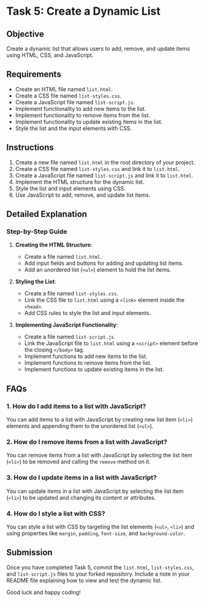 # Task 5: Create a Dynamic List

## Objective

Create a dynamic list that allows users to add, remove, and update items using HTML, CSS, and JavaScript.

## Requirements

- Create an HTML file named `list.html`.
- Create a CSS file named `list-styles.css`.
- Create a JavaScript file named `list-script.js`.
- Implement functionality to add new items to the list.
- Implement functionality to remove items from the list.
- Implement functionality to update existing items in the list.
- Style the list and the input elements with CSS.

## Instructions

1. Create a new file named `list.html` in the root directory of your project.
2. Create a CSS file named `list-styles.css` and link it to `list.html`.
3. Create a JavaScript file named `list-script.js` and link it to `list.html`.
4. Implement the HTML structure for the dynamic list.
5. Style the list and input elements using CSS.
6. Use JavaScript to add, remove, and update list items.

## Detailed Explanation

### Step-by-Step Guide

1. **Creating the HTML Structure**:
   - Create a file named `list.html`.
   - Add input fields and buttons for adding and updating list items.
   - Add an unordered list (`<ul>`) element to hold the list items.

2. **Styling the List**:
   - Create a file named `list-styles.css`.
   - Link the CSS file to `list.html` using a `<link>` element inside the `<head>`.
   - Add CSS rules to style the list and input elements.

3. **Implementing JavaScript Functionality**:
   - Create a file named `list-script.js`.
   - Link the JavaScript file to `list.html` using a `<script>` element before the closing `</body>` tag.
   - Implement functions to add new items to the list.
   - Implement functions to remove items from the list.
   - Implement functions to update existing items in the list.

## FAQs

### 1. How do I add items to a list with JavaScript?

You can add items to a list with JavaScript by creating new list item (`<li>`) elements and appending them to the unordered list (`<ul>`).

### 2. How do I remove items from a list with JavaScript?

You can remove items from a list with JavaScript by selecting the list item (`<li>`) to be removed and calling the `remove` method on it.

### 3. How do I update items in a list with JavaScript?

You can update items in a list with JavaScript by selecting the list item (`<li>`) to be updated and changing its content or attributes.

### 4. How do I style a list with CSS?

You can style a list with CSS by targeting the list elements (`<ul>`, `<li>`) and using properties like `margin`, `padding`, `font-size`, and `background-color`.

## Submission

Once you have completed Task 5, commit the `list.html`, `list-styles.css`, and `list-script.js` files to your forked repository. Include a note in your README file explaining how to view and test the dynamic list.

Good luck and happy coding!
